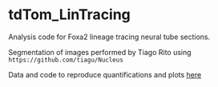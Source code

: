 # tdTom_LinTracing
Analysis code for Foxa2 lineage tracing neural tube sections. 

Segmentation of images performed by Tiago Rito using `https://github.com/tiagu/Nucleus`

Data and code to reproduce quantifications and plots [here](R_analysis/r_segmented_lin_traced_quantifications.md)
